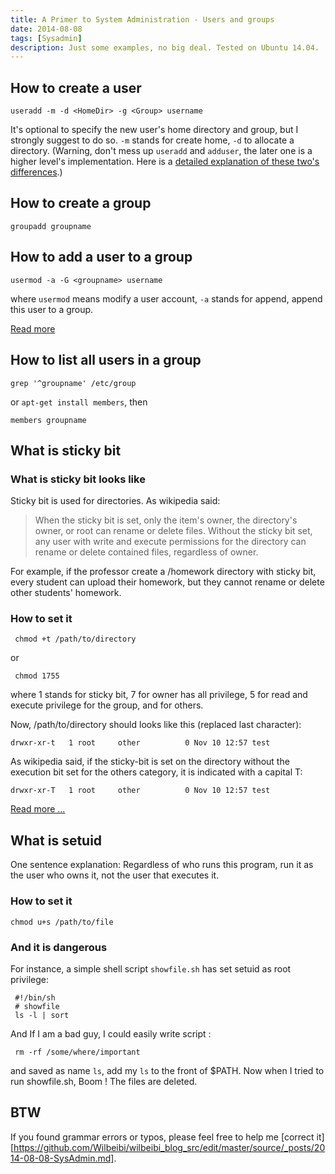 ```yaml
---
title: A Primer to System Administration - Users and groups
date: 2014-08-08
tags: [Sysadmin]
description: Just some examples, no big deal. Tested on Ubuntu 14.04.
---
```


## How to create a user

    useradd -m -d <HomeDir> -g <Group> username
     	
It's optional to specify the new user's home directory and group, but I strongly suggest to do so. `-m` stands for create home, `-d` to allocate a directory. (Warning, don't mess up `useradd` and `adduser`, the later one is a higher level's implementation. Here is a [detailed explanation of these two's differences][add_user].)


## How to create a group

    groupadd groupname

## How to add a user to a group

    usermod -a -G <groupname> username
  
where `usermod` means modify a user account, `-a` stands for append, append this user to a group.

[Read more][howto]


## How to list all users in a group
	
	grep '^groupname' /etc/group
	
or `apt-get install members`, then
    
    members groupname
    
## What is sticky bit

### What is sticky bit looks like

Sticky bit is used for directories. As wikipedia said:
> When the sticky bit is set, only the item's owner, the directory's owner, or root can rename or delete files. Without the sticky bit set, any user with write and execute permissions for the directory can rename or delete contained files, regardless of owner.

For example, if the professor create a /homework directory with sticky bit, every student can upload their homework, but they cannot rename or delete other students' homework.

### How to set it
     
     chmod +t /path/to/directory
or

     chmod 1755

where 1 stands for sticky bit, 7 for owner has all privilege, 5 for read and execute privilege for the group, and for others.

Now, /path/to/directory should looks like this (replaced last character):
    
    drwxr-xr-t   1 root     other          0 Nov 10 12:57 test

As wikipedia said, if the sticky-bit is set on the directory without the execution bit set for the others category, it is indicated with a capital T:

    drwxr-xr-T   1 root     other          0 Nov 10 12:57 test
     
[Read more ...][sticky]
## What is setuid

One sentence explanation: Regardless of who runs this program, run it as the user who owns it, not the user that executes it.

### How to set it 
	
	chmod u+s /path/to/file
	
### And it is dangerous

For instance, a simple shell script `showfile.sh` has set setuid as root privilege:

     #!/bin/sh
     # showfile
     ls -l | sort

And If I am a bad guy, I could easily write script :
     
     rm -rf /some/where/important
	
and saved as name `ls`, add my `ls` to the front of $PATH. Now when I tried to run showfile.sh, Boom ! The files are deleted.

## BTW

If you found grammar errors or typos, please feel free to help me [correct it][https://github.com/Wilbeibi/wilbeibi_blog_src/edit/master/source/_posts/2014-08-08-SysAdmin.md].


[add_user]: http://askubuntu.com/questions/345974/what-is-the-difference-between-adduser-and-useradd
[howto]: http://www.cyberciti.biz/faq/howto-linux-add-user-to-group/
[sticky]: http://www.linuxnix.com/2012/01/sticky-bit-set-linux.html
[jan]: http://www.cs.stevens.edu/~jschauma/615A/